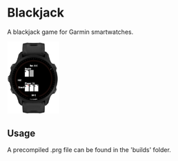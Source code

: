 # Blackjack

A blackjack game for Garmin smartwatches.

<img src="screenshot.png" width="120">

## Usage

A precompiled .prg file can be found in the 'builds' folder.
